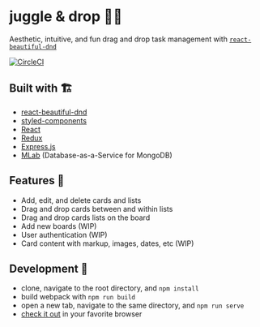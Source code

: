 # juggle & drop 🤹‍♂️

Aesthetic, intuitive, and fun drag and drop task management with [`react-beautiful-dnd`](https://github.com/atlassian/react-beautiful-dnd)

[![CircleCI](https://circleci.com/gh/zroyer/juggle-and-drop/tree/master.svg?style=svg)](https://circleci.com/gh/zroyer/juggle-and-drop/tree/master)

## Built with 🏗
* [react-beautiful-dnd](https://github.com/atlassian/react-beautiful-dnd)     
* [styled-components](https://www.styled-components.com/)     
* [React](https://github.com/facebook/react)
* [Redux](https://github.com/reduxjs/redux)
* [Express.js](https://github.com/expressjs)
* [MLab](https://mlab.com/) (Database-as-a-Service for MongoDB)

## Features 👀
* Add, edit, and delete cards and lists
* Drag and drop cards between and within lists
* Drag and drop cards lists on the board
* Add new boards (WIP)
* User authentication (WIP)
* Card content with markup, images, dates, etc (WIP)

## Development 🚀
* clone, navigate to the root directory, and `npm install`
* build webpack with `npm run build`
* open a new tab, navigate to the same directory, and `npm run serve`
* [check it out](http://localhost:1738) in your favorite browser
